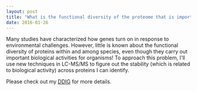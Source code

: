 ```yaml
---
layout: post
title: "What is the functional diversity of the proteome that is important for thermal tolerance?"
date: 2016-01-26
---
```


Many studies have characterized how genes turn on in response to environmental challenges. However, little is known about the functional diversity of proteins within and among species, even though they carry out important biological activities for organisms! To approach this problem, I'll use new techniques in LC-MS/MS to figure out the stability (which is related to biological activity) across proteins I can identify. 

Please check out my <a href="http://adnguyen.github.io/assets/03_ANBE_ddig_project_description_v8.pdf">DDIG</a> for more details. 

